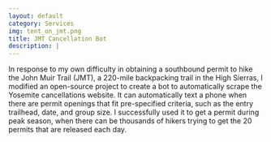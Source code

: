 ```yaml
---
layout: default
category: Services
img: tent_on_jmt.png
title: JMT Cancellation Bot
description: |
---
```

In response to my own difficulty in obtaining a southbound permit to hike the John Muir Trail (JMT), a 220-mile backpacking trail in the High Sierras, I modified an open-source project to create a bot to automatically scrape the Yosemite cancellations website. It can automatically text a phone when there are permit openings that fit pre-specified criteria, such as the entry trailhead, date, and group size. I successfully used it to get a permit during peak season, when there can be thousands of hikers trying to get the 20 permits that are released each day.